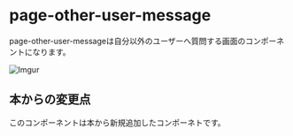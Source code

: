 # page-other-user-message

page-other-user-messageは自分以外のユーザーへ質問する画面のコンポーネントになります。

![Imgur](https://i.imgur.com/2yNokwN.png)

## 本からの変更点

このコンポーネントは本から新規追加したコンポーネトです。
